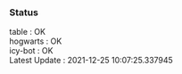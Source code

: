 ### Status


table : OK  
hogwarts : OK  
icy-bot : OK  
Latest Update : 2021-12-25 10:07:25.337945

